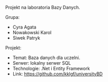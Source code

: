 Projekt na laboratoria Bazy Danych.

Grupa:
  - Cyra Agata
  - Nowakowski Karol
  - Siwek Patryk

Projekt:
  - Temat: Baza danych dla uczelni.
  - Serwer: lokalny serwer SQL
  - Technologie: .Net i Entity Framework
  - Link: https://github.com/kklgf/universityBD
